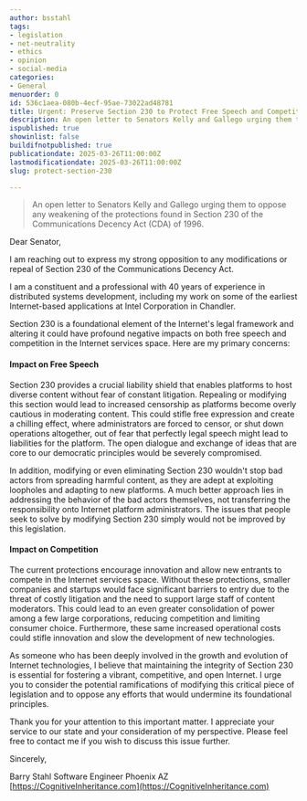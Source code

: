 ```yaml
---
author: bsstahl
tags:
- legislation
- net-neutrality
- ethics
- opinion
- social-media
categories:
- General
menuorder: 0
id: 536c1aea-080b-4ecf-95ae-73022ad48781
title: Urgent: Preserve Section 230 to Protect Free Speech and Competition
description: An open letter to Senators Kelly and Gallego urging them to oppose any weakening of the protections found in Section 230 of the Communications Decency Act (CDA) of 1996
ispublished: true
showinlist: false
buildifnotpublished: true
publicationdate: 2025-03-26T11:00:00Z
lastmodificationdate: 2025-03-26T11:00:00Z
slug: protect-section-230

---
```

> An open letter to Senators Kelly and Gallego urging them to oppose any weakening of the protections found in Section 230 of the Communications Decency Act (CDA) of 1996.

Dear Senator,

I am reaching out to express my strong opposition to any modifications or repeal of Section 230 of the Communications Decency Act.

I am a constituent and a professional with 40 years of experience in distributed systems development, including my work on some of the earliest Internet-based applications at Intel Corporation in Chandler.

Section 230 is a foundational element of the Internet's legal framework and altering it could have profound negative impacts on both free speech and competition in the Internet services space. Here are my primary concerns:

#### Impact on Free Speech

Section 230 provides a crucial liability shield that enables platforms to host diverse content without fear of constant litigation. Repealing or modifying this section would lead to increased censorship as platforms become overly cautious in moderating content. This could stifle free expression and create a chilling effect, where administrators are forced to censor, or shut down operations altogether, out of fear that perfectly legal speech might lead to liabilities for the platform. The open dialogue and exchange of ideas that are core to our democratic principles would be severely compromised.

In addition, modifying or even eliminating Section 230 wouldn't stop bad actors from spreading harmful content, as they are adept at exploiting loopholes and adapting to new platforms. A much better approach lies in addressing the behavior of the bad actors themselves, not transferring the responsibility onto Internet platform administrators. The issues that people seek to solve by modifying Section 230 simply would not be improved by this legislation. 

#### Impact on Competition

The current protections encourage innovation and allow new entrants to compete in the Internet services space. Without these protections, smaller companies and startups would face significant barriers to entry due to the threat of costly litigation and the need to support large staff of content moderators. This could lead to an even greater consolidation of power among a few large corporations, reducing competition and limiting consumer choice. Furthermore, these same increased operational costs could stifle innovation and slow the development of new technologies.

As someone who has been deeply involved in the growth and evolution of Internet technologies, I believe that maintaining the integrity of Section 230 is essential for fostering a vibrant, competitive, and open Internet. I urge you to consider the potential ramifications of modifying this critical piece of legislation and to oppose any efforts that would undermine its foundational principles.

Thank you for your attention to this important matter. I appreciate your service to our state and your consideration of my perspective. Please feel free to contact me if you wish to discuss this issue further.

Sincerely,

Barry Stahl
Software Engineer
Phoenix AZ
[https://CognitiveInheritance.com](https://CognitiveInheritance.com)
